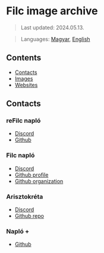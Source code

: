 # Filc image archive

> Last updated: 2024.05.13.

> Languages: [Magyar](README.md), [English](README_en.md)

## Contents

- [Contacts](#elérhetőségek)
- [Images](Images/README_en.md)
- [Websites](Sites/README_en.md)

## Contacts

### reFilc napló
-   [Discord](https://discord.com/invite/7d6cn3Yypz)
-   [Github](https://github.com/refilc)

### Filc napló
-   [Discord](https://discord.gg/GqzTJj5)
-   [Github profile](https://github.com/filcnaplo)
-   [Github organization](https://github.com/filc)

### Arisztokréta
-   [Discord](https://discord.gg/k3e2pqC)
-   [Github repo](https://github.com/Coware-Apps/ellenorzo)

### Napló +
-   [Github](https://github.com/Coware-Apps/naplo)